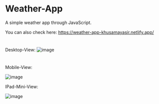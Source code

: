 # Weather-App
A simple weather app through JavaScript.

You can also check here: https://weather-app-khusamayasir.netlify.app/

#
Desktop-View:
![image](https://user-images.githubusercontent.com/66178232/159741188-74236e8f-db5a-4f86-b6ae-9ec055f0ec9a.png)

#
Mobile-View:

![image](https://user-images.githubusercontent.com/66178232/159745790-5eeb9e8d-57f1-43b8-8fe2-07f15d9e7853.png)

IPad-Mini-View:

![image](https://user-images.githubusercontent.com/66178232/159740671-a5274214-b308-490e-9ef2-977101507c6b.png)
